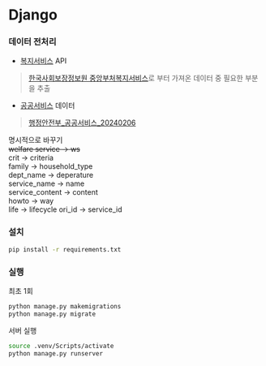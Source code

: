# Django

### 데이터 전처리
- [복지서비스](/data-preprocessing/welfare_raw.py) API
>[한국사회보장정보원 중앙부처복지서비스](https://www.data.go.kr/tcs/dss/selectApiDataDetailView.do?publicDataPk=15090532)로 부터 가져온 데이터 중 필요한 부분을 추출

- [공공서비스]() 데이터
>[행정안전부_공공서비스_20240206](https://www.data.go.kr/data/15126502/fileData.do)


명시적으로 바꾸기  
~~welfare service &rarr; ws~~  
crit &rarr; criteria  
family &rarr; household_type  
dept_name &rarr; deperature  
service_name &rarr; name  
service_content &rarr; content  
howto &rarr; way  
life &rarr; lifecycle
ori_id &rarr; service_id  

### 설치
```bash
pip install -r requirements.txt
```

### 실행
최초 1회
```bash
python manage.py makemigrations
python manage.py migrate
```

서버 실행
```bash
source .venv/Scripts/activate
python manage.py runserver
```